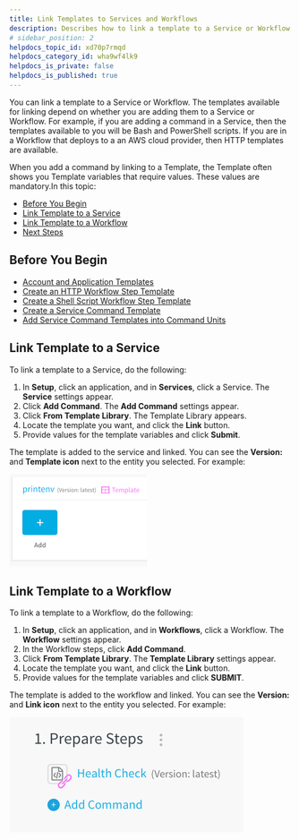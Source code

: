 ```yaml
---
title: Link Templates to Services and Workflows
description: Describes how to link a template to a Service or Workflow. The templates available for linking depend on whether you are adding them to a Service or Workflow.
# sidebar_position: 2
helpdocs_topic_id: xd70p7rmqd
helpdocs_category_id: wha9wf4lk9
helpdocs_is_private: false
helpdocs_is_published: true
---
```


You can link a template to a Service or Workflow. The templates available for linking depend on whether you are adding them to a Service or Workflow. For example, if you are adding a command in a Service, then the templates available to you will be Bash and PowerShell scripts. If you are in a Workflow that deploys to a an AWS cloud provider, then HTTP templates are available.

When you add a command by linking to a Template, the Template often shows you Template variables that require values. These values are mandatory.In this topic:

* [Before You Begin](#before-you-begin)
* [Link Template to a Service](#link-template-to-a-service)
* [Link Template to a Workflow](#link-template-to-a-workflow)
* [Next Steps](#next-steps)

## Before You Begin

* [Account and Application Templates](../../../continuous-delivery/concepts-cd/deployment-types/use-templates.md)
* [Create an HTTP Workflow Step Template](account-and-application-templates.md)
* [Create a Shell Script Workflow Step Template](create-a-shell-script-workflow-step-template.md)
* [Create a Service Command Template](create-a-service-command-template.md)
* [Add Service Command Templates into Command Units](add-service-command-templates-into-command-units.md)

## Link Template to a Service

To link a template to a Service, do the following:

1. In **Setup**, click an application, and in **Services**, click a Service. The **Service** settings appear.
2. Click **Add Command**. The **Add Command** settings appear.
3. Click **From Template Library**. The Template Library appears.
4. Locate the template you want, and click the **Link** button.
5. Provide values for the template variables and click **Submit**.  
  
The template is added to the service and linked. You can see the **Version:** and **Template icon** next to the entity you selected. For example:

![](./static/link-templates-to-services-and-workflows-00.png)


## Link Template to a Workflow

To link a template to a Workflow, do the following:

1. In **Setup**, click an application, and in **Workflows**, click a Workflow. The **Workflow** settings appear.
2. In the Workflow steps, click **Add Command**.
3. Click **From Template Library**. The **Template Library** settings appear.
4. Locate the template you want, and click the **Link** button.
5. Provide values for the template variables and click **SUBMIT**.  
  
The template is added to the workflow and linked. You can see the **Version:** and **Link icon** next to the entity you selected. For example:

![](./static/link-templates-to-services-and-workflows-01.png)


